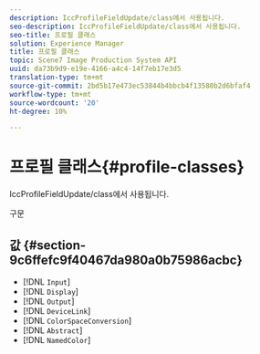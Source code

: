 ```yaml
---
description: IccProfileFieldUpdate/class에서 사용됩니다.
seo-description: IccProfileFieldUpdate/class에서 사용됩니다.
seo-title: 프로필 클래스
solution: Experience Manager
title: 프로필 클래스
topic: Scene7 Image Production System API
uuid: da73b9d9-e19e-4166-a4c4-14f7eb17e3d5
translation-type: tm+mt
source-git-commit: 2bd5b17e473ec53844b4bbcb4f13580b2d6bfaf4
workflow-type: tm+mt
source-wordcount: '20'
ht-degree: 10%

---
```



# 프로필 클래스{#profile-classes}

IccProfileFieldUpdate/class에서 사용됩니다.

구문

## 값 {#section-9c6ffefc9f40467da980a0b75986acbc}

* [!DNL `Input`]
* [!DNL `Display`]
* [!DNL `Output`]
* [!DNL `DeviceLink`]
* [!DNL `ColorSpaceConversion`]
* [!DNL `Abstract`]
* [!DNL `NamedColor`]

